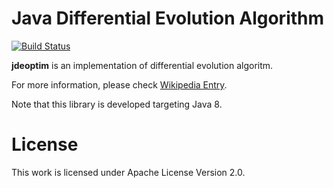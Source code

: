 # Java Differential Evolution Algorithm

[![Build Status](https://travis-ci.org/vst/jdeoptim.svg?branch=develop)](https://travis-ci.org/vst/jdeoptim)

**jdeoptim** is an implementation of differential evolution algoritm.

For more information, please check [Wikipedia Entry](http://en.wikipedia.org/wiki/Differential_evolution).

Note that this library is developed targeting Java 8.

# License

This work is licensed under Apache License Version 2.0.
